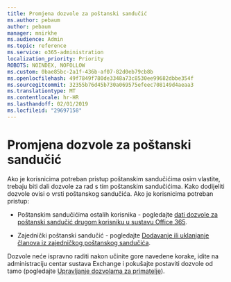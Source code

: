 ```yaml
---
title: Promjena dozvole za poštanski sandučić
ms.author: pebaum
author: pebaum
manager: mnirkhe
ms.audience: Admin
ms.topic: reference
ms.service: o365-administration
localization_priority: Priority
ROBOTS: NOINDEX, NOFOLLOW
ms.custom: 0bae85bc-2a1f-436b-af07-82d0eb79cb8b
ms.openlocfilehash: 49f7849f780de3348a73c8530ee99682dbbe354f
ms.sourcegitcommit: 32355b76d45b730a069575efeec708149d4aeaa3
ms.translationtype: MT
ms.contentlocale: hr-HR
ms.lasthandoff: 02/01/2019
ms.locfileid: "29697158"
---
```

# <a name="changing-permissions-on-a-mailbox"></a>Promjena dozvole za poštanski sandučić

Ako je korisnicima potreban pristup poštanskim sandučićima osim vlastite, trebaju biti dali dozvole za rad s tim poštanskim sandučićima. Kako dodijeliti dozvole ovisi o vrsti poštanskog sandučića. Ako je korisnicima potreban pristup:
  
- Poštanskim sandučićima ostalih korisnika - pogledajte [dati dozvole za poštanski sandučić drugom korisniku u sustavu Office 365](https://support.office.com/article/give-mailbox-permissions-to-another-user-in-office-365-admin-help-1dbcf12f-a9de-4d1d-b0b3-a227f8a736d8).
    
- Zajednički poštanski sandučić - pogledajte [Dodavanje ili uklanjanje članova iz zajedničkog poštanskog sandučića](https://support.office.com/article/add-or-remove-members-from-a-shared-mailbox-a1cd0ae0-216c-4dc1-8171-bfacfbd4c1a7).
    
Dozvole neće ispravno raditi nakon učinite gore navedene korake, idite na administraciju centar sustava Exchange i pokušajte postaviti dozvole od tamo (pogledajte [Upravljanje dozvolama za primatelje](https://technet.microsoft.com/library/jj919240%28v=exchg.150%29.aspx)).
  
